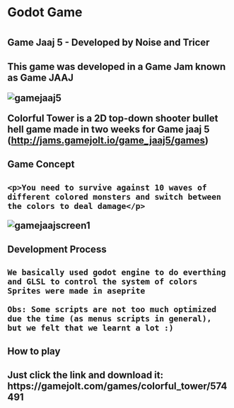 <h1>Godot Game<h1>

<h2>Game Jaaj 5 - Developed by Noise and Tricer<h2>
  
<p>This game was developed in a Game Jam known as Game JAAJ</p>

![gamejaaj5](https://user-images.githubusercontent.com/75907263/104138308-0fbf9600-5382-11eb-9645-5e1e224fc3ee.png)

Colorful Tower is a 2D top-down shooter bullet hell game made in two weeks for Game jaaj 5 (http://jams.gamejolt.io/game_jaaj5/games)

<h2>Game Concept<h2>

    <p>You need to survive against 10 waves of different colored monsters and switch between the colors to deal damage</p>
    
![gamejaajscreen1](https://user-images.githubusercontent.com/75907263/104138814-72fef780-5385-11eb-9369-01538d839606.png)

<h2>Development Process<h2>

    We basically used godot engine to do everthing and GLSL to control the system of colors
    Sprites were made in aseprite
    
    Obs: Some scripts are not too much optimized due the time (as menus scripts in general), but we felt that we learnt a lot :)
    
<h2>How to play<h2>
    Just click the link and download it:
    https://gamejolt.com/games/colorful_tower/574491
